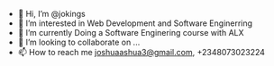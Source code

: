 - 👋 Hi, I’m @jokings
- 👀 I’m interested in Web Development and Software Enginerring
- 🌱 I’m currently Doing a Software Enginering course with ALX
- 💞️ I’m looking to collaborate on ...
- 📫 How to reach me joshuaashua3@gmail.com, +2348073023224

<!---
jokings/jokings is a ✨ special ✨ repository because its `README.md` (this file) appears on your GitHub profile.
You can click the Preview link to take a look at your changes.
--->
